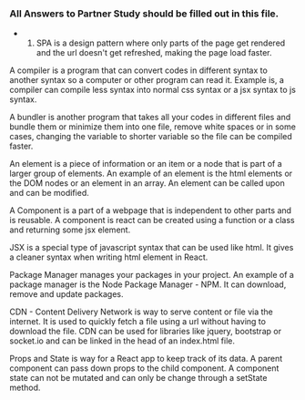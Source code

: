 ### All Answers to Partner Study should be filled out in this file.
 * 1. SPA is a design pattern where only parts of the page get rendered and the url doesn't get refreshed, making the page load faster.

 A compiler is a program that can convert codes in different syntax to another syntax so a computer or other program can read it. Example is, a compiler can compile less syntax into normal css syntax or a jsx syntax to js syntax.

 A bundler is another program that takes all your codes in different files and bundle them or minimize them into one file, remove white spaces or in some cases, changing the variable to shorter variable so the file can be compiled faster.

 An element is a piece of information or an item or a node that is part of a larger group of elements. An example of an element is the html elements or the DOM nodes or an element in an array. An element can be called upon and can be modified.

 A Component is a part of a webpage that is independent to other parts and is reusable. A component is react can be created using a function or a class and returning some jsx element.

 JSX is a special type of javascript syntax that can be used like html. It gives a cleaner syntax when writing html element in React.

 Package Manager manages your packages in your project. An example of a package manager is the Node Package Manager - NPM. It can download, remove and update packages.

 CDN - Content Delivery Network is way to serve content or file via the internet. It is used to quickly fetch a file using a url without having to download the file. CDN can be used for libraries like jquery, bootstrap or socket.io and can be linked in the head of an index.html file.

 Props and State is way for a React app to keep track of its data. A parent component can pass down props to the child component. A component state can not be mutated and can only be change through a setState method.



